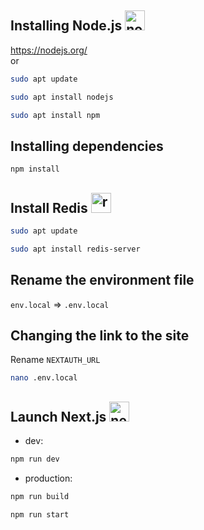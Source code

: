 ## Installing Node.js <img height="32" width="32" src="https://cdn.simpleicons.org/nodedotjs"  alt="nodedotjs"/>
https://nodejs.org/
<br>or
```bash
sudo apt update
```
```bash
sudo apt install nodejs
```
```bash
sudo apt install npm
```
## Installing dependencies
```bash
npm install
```
## Install Redis <img height="32" width="32" src="https://cdn.simpleicons.org/redis"  alt="redis"/>
```bash
sudo apt update
```
```bash
sudo apt install redis-server
```
## Rename the environment file
`env.local` => `.env.local`
## Changing the link to the site
Rename `NEXTAUTH_URL`
```bash
nano .env.local
```
## Launch Next.js <img height="32" width="32" src="https://cdn.simpleicons.org/nextdotjs/lightblue"  alt="nextdotjs"/>
- dev:
```bash
npm run dev
```
- production:
```bash
npm run build
```
```bash
npm run start
```